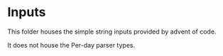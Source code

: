 # Inputs

This folder houses the simple string inputs provided by advent of code.

It does not house the Per-day parser types.